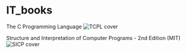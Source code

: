 # IT_books

The C Programming Language
![TCPL cover](https://img3.doubanio.com/lpic/s7990521.jpg)

Structure and Interpretation of Computer Programs - 2nd Edition (MIT)
![SICP cover](https://img3.doubanio.com/lpic/s1463770.jpg)
